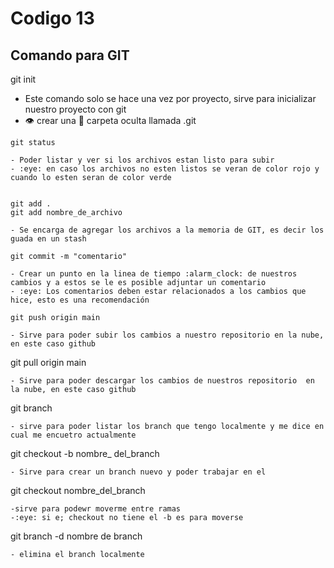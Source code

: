 # Codigo 13

## Comando para GIT

git init
- Este comando solo se hace una vez por proyecto, sirve para inicializar nuestro proyecto con git
- :eye: crear una :file_folder: carpeta oculta llamada 
.git
```
git status

- Poder listar y ver si los archivos estan listo para subir
- :eye: en caso los archivos no esten listos se veran de color rojo y cuando lo esten seran de color verde


git add .
git add nombre_de_archivo

- Se encarga de agregar los archivos a la memoria de GIT, es decir los guada en un stash

git commit -m "comentario"

- Crear un punto en la linea de tiempo :alarm_clock: de nuestros cambios y a estos se le es posible adjuntar un comentario
- :eye: Los comentarios deben estar relacionados a los cambios que hice, esto es una recomendación

git push origin main

- Sirve para poder subir los cambios a nuestro repositorio en la nube, en este caso github
```
git pull origin main
```
- Sirve para poder descargar los cambios de nuestros repositorio  en la nube, en este caso github

```
git branch
```
- sirve para poder listar los branch que tengo localmente y me dice en cual me encuetro actualmente

```
git checkout -b nombre_ del_branch
```
- Sirve para crear un branch nuevo y poder trabajar en el

```
git checkout nombre_del_branch
```
-sirve para podewr moverme entre ramas
-:eye: si e; checkout no tiene el -b es para moverse  

```
git branch -d nombre de branch
```
- elimina el branch localmente
